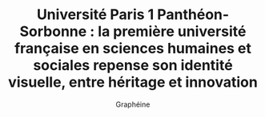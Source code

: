 ---
layout: post
title: "Université Paris 1 Panthéon-Sorbonne : la première université française en sciences humaines et sociales repense son identité visuelle, entre héritage et innovation"
link: https://www.grapheine.com/portfolio/universite-paris-1-pantheon-sorbonne-identite-visuelle
author: "Graphéine"
published_date: "14/01/2025"
description: "En 2024, Graphéine a accompagné l’Université Paris 1 Panthéon-Sorbonne pour la mise à jour de sa charte graphique. Le cahier des charges comprend une réflexion sur la responsivité du logotype. L’Université Paris 1 Panthéon-Sorbonne porte un héritage singulier entre histoire classique, conservatrice et esprit innovant, révolutionnaire. Deux caractères qui font l’histoire de l’université."
language: "fr"
categories: "Liens"
tags: "design graphisme branding"
og-tags: "design graphisme branding"
permalink: /:categories/:year/:month/:day/:title/
---